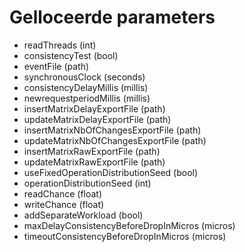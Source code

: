 # Gelloceerde parameters

* readThreads (int)
* consistencyTest (bool)
* eventFile (path)
* synchronousClock (seconds)
* consistencyDelayMillis (millis)
* newrequestperiodMillis (millis)
* insertMatrixDelayExportFile (path)
* updateMatrixDelayExportFile (path)
* insertMatrixNbOfChangesExportFile (path)
* updateMatrixNbOfChangesExportFile (path)
* insertMatrixRawExportFile (path)
* updateMatrixRawExportFile (path)
* useFixedOperationDistributionSeed (bool)
* operationDistributionSeed (int)
* readChance (float)
* writeChance (float)
* addSeparateWorkload (bool)
* maxDelayConsistencyBeforeDropInMicros (micros)
* timeoutConsistencyBeforeDropInMicros (micros)
